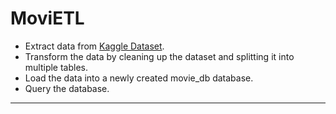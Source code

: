 # MoviETL

* Extract data from [Kaggle Dataset](https://www.kaggle.com/rounakbanik/the-movies-dataset).
* Transform the data by cleaning up the dataset and splitting it into multiple tables.
* Load the data into a newly created movie_db database.
* Query the database.

- - -